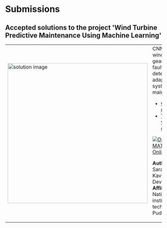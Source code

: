 # Submissions

## Accepted solutions to the project 'Wind Turbine Predictive Maintenance Using Machine Learning'
<table>
<tr class="odd">
<td width ="500">
<img src="https://www.mathworks.com/help/examples/simscape_shared/win64/WindTurbineExample_01.png" alt="solution image" width="450"/>
</td>
<td width ="500">
CNN-based wind turbine geartrain fault detection for adaptive system maintenance
<br>
<ul>
<li><a href="https://github.com/saranya-manikandan-02/Wind-Turbine-Predictive-Maintenance-Using-Machine-Learning/">GitHub repository</a></li>
<li><a href="https://youtu.be/thU06Blt-uU">YouTube video demo</a></li></ul>

[![Open in MATLAB Online](https://www.mathworks.com/images/responsive/global/open-in-matlab-online.svg)](https://matlab.mathworks.com/open/github/v1?repo=saranya-manikandan-02/Wind-Turbine-Predictive-Maintenance-Using-Machine-Learning)

**Author:** Saranya M, Kavyasree U, Devansh S</br>
**Affiliation** National institute of technology Puducherry
</td>
</tr>
</table>
